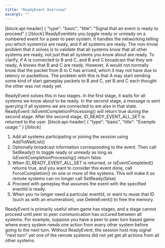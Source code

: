 ```yaml
---
title: "ReadyEvent Overview"
excerpt: ""
---
```

[block:api-header]
{
  "type": "basic",
  "title": "Signal that an event is ready to proceed"
}
[/block]
ReadyEventlets you toggle ready or unready on a numbered event for a peer to peer system. It handles the networking telling you which system(s) are ready, and if all systems are ready. The non-trivial problem that it solves is to validate that all systems know that all other systems are ready, not just that all systems you know about are ready. To clarify, if A is connected to B and C, and B and C broadcast that they are ready, A knows that B and C are ready. However, A would not normally know that the packet from B to C has arrived, which it may not have due to latency or packetloss. The problem with this is that A may start sending some kind of start gameplay packets to B and C, yet B and C each thought the other was not ready yet.

ReadyEvent solves this in two stages. In the first stage, it waits for all systems we know about to be ready. In the second stage, a message is sent querying if all systems we are connected to are also in that state. ReadyEvent::IsEventCompletionProcessing() will return true during the second stage. After the second stage, ID_READY_EVENT_ALL_SET is returned to the user.
[block:api-header]
{
  "type": "basic",
  "title": "Example usage:"
}
[/block]
1.  Add all systems participating or joining the session using AddToWaitList()
2.  Optionally broadcast information corresponding to the event. Then call SetReady() to toggle ready or unready as long as IsEventCompletionProcessing() return false.
3.  When ID_READY_EVENT_ALL_SET is returned, or IsEventCompleted() returns true, and you want to consider this event done, call ForceCompletion() on one or more of the systems. This will make it so remote systems can no longer call SetReady(false)
4.  Proceed with gameplay that assumes the event with the specified eventId is ready.
5.  When you no longer need a partcular eventId, or want to reuse that ID (such as with an enumeration), use DeleteEvent() to free the memory.

ReadyEvent is primarily useful when game has stages, and a stage cannot proceed until peer to peer communication has occured between all systems. For example, suppose you have a peer to peer turn based game where every system needs one action from every other system before going to the next turn. Without ReadyEvent, the session host may signal &quot;next turn&quot; yet one of the remote systems did not yet get all actions from all other systems.